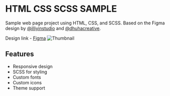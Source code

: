 # HTML CSS SCSS SAMPLE
Sample web page project using HTML, CSS, and SCSS. Based on the Figma design by [@illiyinstudio](https://www.figma.com/@illiyinstudio) and [@dhuhacreative](https://www.figma.com/@dhuhacreative).

Design link - [Figma](https://www.figma.com/community/file/1182205813104058141)
![Thumbnail](https://github.com/user-attachments/assets/828c8985-ad68-4b30-9bcc-caad7e0e17df)

## Features
- Responsive design
- SCSS for styling
- Custom fonts
- Custom icons
- Theme support
